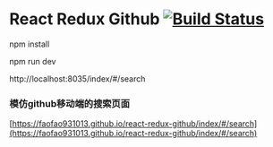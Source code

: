 # React Redux Github [![Build Status](https://travis-ci.org/FAOfao931013/react-redux-github.svg?branch=master)](https://travis-ci.org/FAOfao931013/react-redux-github)

npm install

npm run dev

http://localhost:8035/index/#/search

### 模仿github移动端的搜索页面
[https://faofao931013.github.io/react-redux-github/index/#/search](https://faofao931013.github.io/react-redux-github/index/#/search)
